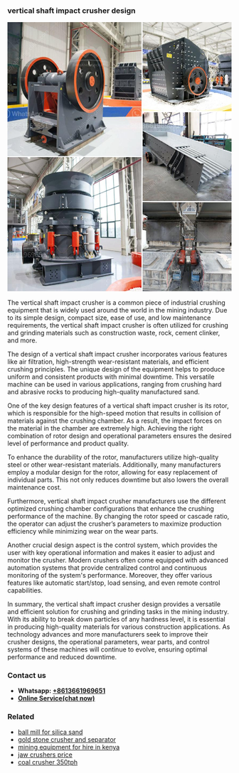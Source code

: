 <h3>vertical shaft impact crusher design</h3><img src='1708332360.jpg' alt=''><p>The vertical shaft impact crusher is a common piece of industrial crushing equipment that is widely used around the world in the mining industry. Due to its simple design, compact size, ease of use, and low maintenance requirements, the vertical shaft impact crusher is often utilized for crushing and grinding materials such as construction waste, rock, cement clinker, and more.</p><p>The design of a vertical shaft impact crusher incorporates various features like air filtration, high-strength wear-resistant materials, and efficient crushing principles. The unique design of the equipment helps to produce uniform and consistent products with minimal downtime. This versatile machine can be used in various applications, ranging from crushing hard and abrasive rocks to producing high-quality manufactured sand.</p><p>One of the key design features of a vertical shaft impact crusher is its rotor, which is responsible for the high-speed motion that results in collision of materials against the crushing chamber. As a result, the impact forces on the material in the chamber are extremely high. Achieving the right combination of rotor design and operational parameters ensures the desired level of performance and product quality.</p><p>To enhance the durability of the rotor, manufacturers utilize high-quality steel or other wear-resistant materials. Additionally, many manufacturers employ a modular design for the rotor, allowing for easy replacement of individual parts. This not only reduces downtime but also lowers the overall maintenance cost.</p><p>Furthermore, vertical shaft impact crusher manufacturers use the different optimized crushing chamber configurations that enhance the crushing performance of the machine. By changing the rotor speed or cascade ratio, the operator can adjust the crusher’s parameters to maximize production efficiency while minimizing wear on the wear parts.</p><p>Another crucial design aspect is the control system, which provides the user with key operational information and makes it easier to adjust and monitor the crusher. Modern crushers often come equipped with advanced automation systems that provide centralized control and continuous monitoring of the system's performance. Moreover, they offer various features like automatic start/stop, load sensing, and even remote control capabilities.</p><p>In summary, the vertical shaft impact crusher design provides a versatile and efficient solution for crushing and grinding tasks in the mining industry. With its ability to break down particles of any hardness level, it is essential in producing high-quality materials for various construction applications. As technology advances and more manufacturers seek to improve their crusher designs, the operational parameters, wear parts, and control systems of these machines will continue to evolve, ensuring optimal performance and reduced downtime.</p><h3>Contact us</h3><ul><li><strong>Whatsapp:&nbsp;<a href="https://wa.me/8613661969651">+8613661969651</a></strong></li><li><a href="https://swt.shibang-china.com/?git&amp;zhl&amp;vertical shaft impact crusher design"><strong>Online Service(chat now)</strong></a></li></ul><h3>Related</h3><ul><li><a href='ball mill for silica sand.md'>ball mill for silica sand</a></li><li><a href='gold stone crusher and separator.md'>gold stone crusher and separator</a></li><li><a href='mining equipment for hire in kenya.md'>mining equipment for hire in kenya</a></li><li><a href='jaw crushers price.md'>jaw crushers price</a></li><li><a href='coal crusher 350tph.md'>coal crusher 350tph</a></li></ul>